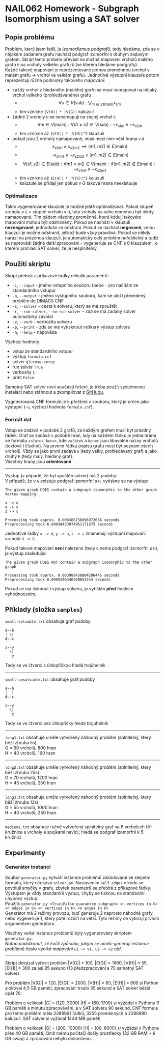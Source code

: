 # NAIL062 Homework - Subgraph Isomorphism using a SAT solver

## Popis problému
Problém, který jsem řešil, je *Izomorfizmus podgrafů*, tedy hledáme, zda se v nějakém zadaném grafu nachází podgraf
izomorfní s druhým zadaným grafem. Skript tento probém převádí na možná mapování vrcholů malého grafu `H` na vrcholy
velkého grafu `G` (ve kterém hledáme podgrafy).  
Každé takové mapování je reprezentované jednou proměnnou (vrchol v malém grafu -> vrchol ve velkém grafu). Jednotlivé
výstupní klauzule potom reprezentují různé podmínky takového mapování:
 - každý vrchol z hledaného (malého) grafu se musí namapovat na nějaký vrchol velkého (prohledávaného) grafu
   - $$ \forall s \in V(\text{sub}): \bigvee_{m \in V(\text{main})} x_{sm} $$
   - tím vznikne `|V(H)| * |V(G)|` kaluzulí
 - žádné 2 vrcholy `H` se nenamapují na stejný vrchol `G`
   - $$ \forall m \in V(\text{main}): \forall s1 \ne s2 \in V(\text{sub}): \neg x_{s1m} \vee \neg x_{s2m} $$
   - tím vznikne až `|V(G)| * |V(H)|^2` klauzulí
 - pokud jsou 2 vrcholy namapované, musí mezi nimi vést hrana v `H`
   - $$ x_{s1m1} \wedge x_{s2m2} \implies (m1, m2) \in E(\text{main}) $$
   - $$ \neg x_{s1m1} \vee \neg x_{s2m2} \vee (m1, m2) \in E(\text{main}) $$
   - $$ \forall (s1, s2) \in E(\text{sub}): \forall m1 \ne m2 \in V(\text{main}): \text{if} (m1, m2) \notin E(\text{main}): \neg x_{s1m1} \vee \neg x_{s2m2} $$
   - tím vznikne až `|E(H)| * |V(G)|^2` kaluzulí
   - kaluzule se přidají jen pokud v G taková hrana neexistuuje

### Optimalizace
Takto vygenerované klauzule je možné ještě optimalizovat. Pokud stupeň vrcholu v `G` < stupeň vrcholu v `H`, tyto
vrcholy na sebe nemohou být nikdy namapované. Tím pádem všechny proměnné, které kódují takovéto mapování mohou být
odstraněny. Pokud se nachází v klauzuli **neznegovaně**, jednoduše se odstraní. Pokud se nachází **negovaně**, celou
klauzuli je možné odstranit, jelikož bude vždy pravdivá. Pokud se někdy narazí na prázdnou klauzuli, je automaticky
celý problém neřešitelný a tudíž se neprovádí žádné další zpracování - vygeneruje se CNF s 0 klauzulemi, o kterém
prohlásí SAT solver, že je nesplnitelný.

## Použití skriptu
Skript přebírá z příkazové řádky několik parametrů:
 - `-i`, `--input` - jméno vstupního souboru (nebo `-` pro načítání ze standardního vstupu)
 - `-o`, `--output` - jméno výstupního souboru, kam se uloží převedený problém do DIMACS CNF
 - `-s`, `--solver` - cesta k solveru, který se má spouštět
 - `-r`, `--run-solver`, `--no-run-solver` - zda se má zadaný solver automaticky zavolat
 - `-v`, `--verb` - verbozita solveru
 - `-p`, `--print` - zda se má vytisknout veškerý výstup solveru
 - `-h`, `--help` - nápověda

Výchozí hodnoty:
 - vstup ze standardního vstupu
 - výstup `formula.cnf`
 - solver `glucose-syrup`
 - run solver `True`
 - verbosity `1`
 - print `False`

Samotný SAT solver není součástí řešení, je třeba použít systémovou instalaci nebo stáhnout a zkompilovat z
[GitHubu](https://github.com/audemard/glucose/).

Vygenerovaná CNF formule je k přečtení v souboru, který je určen jako výstupní (`-o`, výchozí hodnota `formula.cnf`).

### Formát dat
Vstup se zadává v podobě 2 grafů; za každým grafem musí být prázdný řádek. Graf se zadává v podobě hran, kdy na každém
řádku je jedna hrana ve formátu `začátek konec`, kde `začátek` a `konec` jsou libovolné názvy vrcholů (textové i
číselné). Na prvním řádku popisu grafu musí být seznam všech vrcholů. Vždy se jako první zadává `G` (tedy velký, prohledávaný graf) a jako druhý `H` (tedy malý, hledaný graf).  
Všechny hrany jsou **orientované**.

---
Výstup (v pŕípadě, že byl spuštěn solver) má 2 podoby:  
V případě, že v `G` existuje podgraf izomorfní s `H`, vytiskne se na výstup:
```
The given graph DOES contain a subgraph isomorphic to the other graph
Vertex mapping:

x -> d
y -> a
z -> c

Processing took approx. 0.006386756896972656 seconds
Preprocessing took 0.00038433074951171875 seconds
```
Jednotlivé řádky `x -> d`, `y -> a`, `z -> c` znamenají výstupní mapování vrcholů `H -> G`.

Pokud takové mapování **není** nalezeno (tedy `G` nemá podgraf izomorfní s `H`), je výstup následující:
```
The given graph DOES NOT contain a subgraph isomorphic to the other graph

Processing took approx. 0.003989458084106445 seconds
Preprocessing took 0.0005240440368652344 seconds
```
Pokud se má tisknout i výstup solveru, je vytištěn **před** finálním vyhodnocením.

## Příklady (složka `samples`)
`small-solvable.txt` obsahuje graf podoby
```
a--b
| \|
d--c

x--y
  \|
   z
```
Tedy se ve čtverci s úhlopříčkou hledá trojúhelník

---
`small-unsolvable.txt` obsahuje graf podoby
```
a--b
|  |
d--c

x--y
  \|
   z
```
Tedy se ve čtverci bez úhlopříčky hledá trojúhelník

---
`long1.txt` obsahuje uměle vytvořený náhodný problém (splnitelný, který běží zhruba 5s)  
G = 50 vrcholů, 800 hran  
H = 40 vrcholů, 160 hran

---
`long2.txt` obsahuje uměle vytvořený náhodný problém (splnitelný, který běží zhruba 25s)  
G = 70 vrcholů, 1200 hran  
H = 45 vrcholů, 250 hran

---
`long3.txt` obsahuje uměle vytvořený náhodný problém (splnitelný, který běží zhruba 12s)  
G = 55 vrcholů, 1000 hran  
H = 40 vrcholů, 250 hran

---
`medium1.txt` obsahuje ručně vytvořený splnitelný graf na 6 vrcholech (5-kružnice s vrcholy a spojkami navíc); hledá se
podgraf izomorfní k 5-kružnici

## Experimenty
### Generátor instancí
Soubor `generator.py` vytváří instance problémů zakódované ve stejném formátu, který očekává `solver.py`.
Nastavením `self_edges` v kódu se povolují smyčky v grafu, zbytek parametrů se přebírá z příkazové řádky. Výstupem je
vždy standardní výstup, chyby se tisknou na standardní chybový výstup.  
Použití: `generator.py <True|False guarantee subgraph> <n vertices in G> <n edges in G> <n vertices in H> <n edges in H>`  
Generátor má 2 režimy provozu, buď generuje 2 naprosto náhodné grafy, nebo vygeneruje 1, který poté rozšíří na větší.
Tyto režimy se vybírají prvním argumentem generátoru.

Všechny velké instance problémů byly vygenerovány skriptem `generator.py`.  
*Nutno podotknout, že kvůli způsobu, jakým se uměle generují instance problémů často vzniká mapování* `u1 -> v1` *,*
`u2 -> v2` *atd.*

---
Skript dokázal vyřesit problém |V(G)| = 100, |E(G)| = 1600, |V(H)| = 55, |E(H)| = 300 za asi 85 sekund (13 předzpracování
a 70 samotný SAT solver).

Pro problém |V(G)| = 120, |E(G)| = 2000, |V(H)| = 60, |E(H)| = 800 si Python alokoval 4,5 GB paměti, zpracování trvalo
35 sekund a SAT solver běžel opět 70.

Problém o velikosti |G| = (120, 3000) |H| = (60, 1700) si vyžádal v Pythonu 9 GB paměti a minutu zpracovávání, a v SAT
solveru 90 sekund. CNF formule pro tento problém měla 2388991 řádků, 3255 proměnných a 2388990 kaluzulí. SAT solver si
vyžádal 1444 MB paměti.

Problém o velikosti |G| = (200, 10000) |H| = (80, 6000) si vyžádal v Pythonu přes 40 GB paměti, čímž mému počítači došly
prostředky (32 GB RAM + 8 GB swap) a zpracování nebylo dokončeno.
